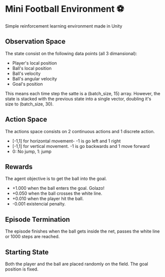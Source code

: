 # Mini Football Environment ⚽
Simple reinforcement learning environment made in Unity

## Observation Space
The state consist on the following data points (all 3 dimansional):
- Player's local position
- Ball's local position
- Ball's velocity
- Ball's angular velocity
- Goal's position

This means each time step the satte is a (batch_size, 15) array. However, the state is stacked with the previous state into a single vector, doubling it's size to (batch_size, 30).

## Action Space
The actions space consists on 2 continuous actions and 1 discrete action.
- [-1,1] for horizontal movement- -1 is go left and 1 right
- [-1,1] for vertical movement. -1 is go backwards and 1 move forward
- 0: No jump, 1: jump

## Rewards
The agent objective is to get the ball into the goal. 
 - +1.000 when the ball enters the goal. Golazo!
 - +0.050 when the ball crosses the white line. 
 - +0.010 when the player hit the ball.
 - -0.001 existencial penalty.
 
 ## Episode Termination
 The episode finishes when the ball gets inside the net, passes the white line or 1000 steps are reached.
 
 ## Starting State
 Both the player and the ball are placed randomly on the field. The goal position is fixed.
